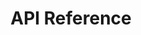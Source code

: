---
title: API Reference

language_tabs:
  - cURL
  - Rails

toc_footers:
  - <a href='#'>Sign Up for a Developer Key</a>
  - <a href='https://github.com/tripit/slate'>Documentation Powered by Slate</a>

includes:
  - introduction
  - authentication
  - google_star_rating

search: true
---